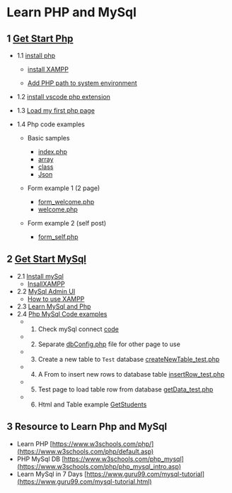 # Learn PHP and MySql

## 1  [Get Start Php](./1.getStartPhp.md)

- 1.1 [install php](./1.getStartPhp.md)
    - [install XAMPP](install_XAMPP.md)

    - [Add PHP path to system environment](config_php.md)

- 1.2 [install vscode php extension](./1.getStartPhp.md)

- 1.3 [Load my first php page](./1.getStartPhp.md)

- 1.4 Php code examples
  - Basic samples
    - [index.php](./index.php)
    - [array](./samples_array.php)
    - [class](./samples_class.php)
    - [Json](./samples_json.php)

  - Form example 1 (2 page)
    - [form_welcome.php](./1_form/form_welcome.php)
    - [welcome.php](./1_form/welcome.php)

  - Form example 2 (self post)
    - [form_self.php](./1_form/form_self.php)

## 2 [Get Start MySql](2.mysql.md)

- 2.1 [Install mySql](2.mysql.md)
  - [InsallXAMPP](./install_XAMPP.md)
- 2.2 [MySql Admin UI](2.mysql.md)
  - [How to use XAMPP](./XAMPP_howto.md)
- 2.3 [Learn MySql and Php](2.mysql.md)
- 2.4 [Php MySql Code examples](2.mysql.md)
  - 1. Check mySql connect [code](./2_mySql/mySqlConect_test.php)
  - 2. Separate [dbConfig.php](./2_mySql/dbconfig.php) file for other page to use
  - 3. Create a new table to `Test` database [createNewTable_test.php](./2_mySql/createNewTable_test.php)
  - 4. A From to insert new rows to database table [insertRow_test.php](./2_mySql/insertRow_test.php)
  - 5. Test page to load table row from database [getData_test.php](./2_mySql/GetData_test.php)
  - 6. Html and Table example [GetStudents](./2_mySql/GetStudents_HtmlTableSample.php) 

## 3 Resource to Learn Php and MySql

- Learn PHP [https://www.w3schools.com/php/](https://www.w3schools.com/php/default.asp)
- PHP MySql DB [https://www.w3schools.com/php_mysql](https://www.w3schools.com/php/php_mysql_intro.asp)
- Learn MySql in 7 Days [https://www.guru99.com/mysql-tutorial](https://www.guru99.com/mysql-tutorial.html)
